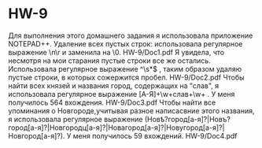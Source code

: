 # HW-9
Для выполнения этого домашнего задания я использовала приложение NOTEPAD++.
Удаление всех пустых строк: использовала регулярное выражение \n\r и заменила на \0.
HW-9/Doc1.pdf
Я увидела, что несмотря на мои старания пустые строки все же остались. Использовала регулярное выражение ^\s*$ , таким образом удаляю пустые строки, в которых сожержится пробел.
HW-9/Doc2.pdf
Чтобы найти всех князей и названия город, содержащих на "слав", я использовала регулярное выражение [А-Я]+\w+слав+\w+ . У меня получилось 564 вхождения.
HW-9/Doc3.pdf
Чтобы найти все упоминания о Новгороде,учитывая разное написасвние этого названия, я использовала регулярное выражение (Новѣ?город[а-я]?|Новъ?город[а-я]?|Новгородц[а-я]?|Новагород[а-я]?|Новугород[а-я]?|Новгород[а-я]?). У меня получилось 59 вхождений.
HW-9/Doc4.pdf
